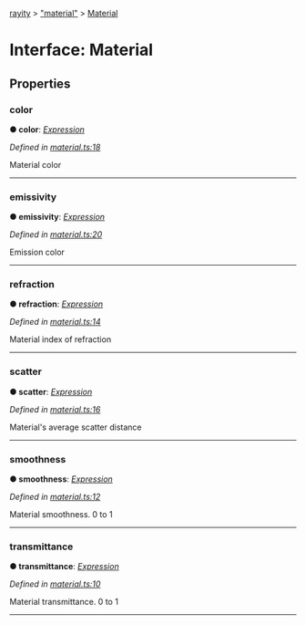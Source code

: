 [rayity](../README.md) > ["material"](../modules/_material_.md) > [Material](../interfaces/_material_.material.md)



# Interface: Material


## Properties
<a id="color"></a>

###  color

**●  color**:  *[Expression](_expression_.expression.md)* 

*Defined in [material.ts:18](https://github.com/gribbet/rayity/blob/7a9144e/src/material.ts#L18)*



Material color




___

<a id="emissivity"></a>

###  emissivity

**●  emissivity**:  *[Expression](_expression_.expression.md)* 

*Defined in [material.ts:20](https://github.com/gribbet/rayity/blob/7a9144e/src/material.ts#L20)*



Emission color




___

<a id="refraction"></a>

###  refraction

**●  refraction**:  *[Expression](_expression_.expression.md)* 

*Defined in [material.ts:14](https://github.com/gribbet/rayity/blob/7a9144e/src/material.ts#L14)*



Material index of refraction




___

<a id="scatter"></a>

###  scatter

**●  scatter**:  *[Expression](_expression_.expression.md)* 

*Defined in [material.ts:16](https://github.com/gribbet/rayity/blob/7a9144e/src/material.ts#L16)*



Material's average scatter distance




___

<a id="smoothness"></a>

###  smoothness

**●  smoothness**:  *[Expression](_expression_.expression.md)* 

*Defined in [material.ts:12](https://github.com/gribbet/rayity/blob/7a9144e/src/material.ts#L12)*



Material smoothness. 0 to 1




___

<a id="transmittance"></a>

###  transmittance

**●  transmittance**:  *[Expression](_expression_.expression.md)* 

*Defined in [material.ts:10](https://github.com/gribbet/rayity/blob/7a9144e/src/material.ts#L10)*



Material transmittance. 0 to 1




___


